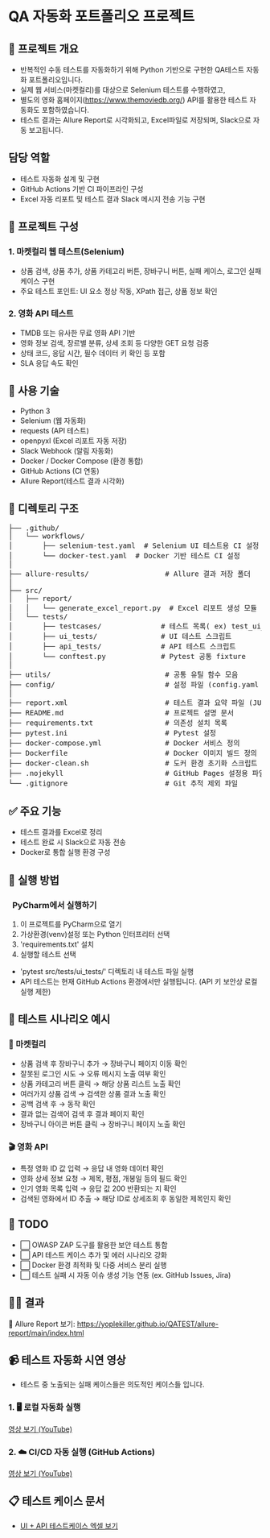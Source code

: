# QA 자동화 포트폴리오 프로젝트

## 📌 프로젝트 개요
- 반복적인 수동 테스트를 자동화하기 위해 Python 기반으로 구현한 QA테스트 자동화 포트폴리오입니다.
- 실제 웹 서비스(마켓컬리)를 대상으로 Selenium 테스트를 수행하였고,
- 별도의 영화 홈페이지(https://www.themoviedb.org/) API를 활용한 테스트 자동화도 포함하였습니다.
- 테스트 결과는 Allure Report로 시각화되고, Excel파일로 저장되며, Slack으로 자동 보고됩니다.

## 담당 역할
- 테스트 자동화 설계 및 구현
- GitHub Actions 기반 CI 파이프라인 구성
- Excel 자동 리포트 및 테스트 결과 Slack 메시지 전송 기능 구현

## 🧩 프로젝트 구성
### 1. 마켓컬리 웹 테스트(Selenium)
- 상품 검색, 상품 추가, 상품 카테고리 버튼, 장바구니 버튼, 실패 케이스, 로그인 실패케이스 구현
- 주요 테스트 포인트: UI 요소 정상 작동, XPath 접근, 상품 정보 확인

### 2. 영화 API 테스트
- TMDB 또는 유사한 무료 영화 API 기반
- 영화 정보 검색, 장르별 분류, 상세 조회 등 다양한 GET 요청 검증
- 상태 코드, 응답 시간, 필수 데이터 키 확인 등 포함
- SLA 응답 속도 확인

## 🔧 사용 기술
- Python 3
- Selenium (웹 자동화)
- requests (API 테스트)
- openpyxl (Excel 리포트 자동 저장)
- Slack Webhook (알림 자동화)
- Docker / Docker Compose (환경 통합)
- GitHub Actions (CI 연동)
- Allure Report(테스트 결과 시각화)

## 📁 디렉토리 구조
<pre>├── .github/
│   └── workflows/
│       ├── selenium-test.yaml  # Selenium UI 테스트용 CI 설정
│       └── docker-test.yaml  # Docker 기반 테스트 CI 설정
│
├── allure-results/                  # Allure 결과 저장 폴더
│
├── src/
│   ├── report/
│   │   └── generate_excel_report.py  # Excel 리포트 생성 모듈
│   └── tests/
│       ├── testcases/              # 테스트 목록( ex) test_ui_search 상품목록)
│       ├── ui_tests/               # UI 테스트 스크립트
│       ├── api_tests/              # API 테스트 스크립트
│       └── conftest.py             # Pytest 공통 fixture
│
├── utils/                           # 공통 유틸 함수 모음
├── config/                          # 설정 파일 (config.yaml 등)
│
├── report.xml                       # 테스트 결과 요약 파일 (JUnit 형식)
├── README.md                        # 프로젝트 설명 문서
├── requirements.txt                 # 의존성 설치 목록
├── pytest.ini                       # Pytest 설정
├── docker-compose.yml               # Docker 서비스 정의
├── Dockerfile                       # Docker 이미지 빌드 정의
├── docker-clean.sh                  # 도커 환경 초기화 스크립트
├── .nojekyll                        # GitHub Pages 설정용 파일
└── .gitignore                       # Git 추적 제외 파일
</pre>

## ✅ 주요 기능
- 테스트 결과를 Excel로 정리
- 테스트 완료 시 Slack으로 자동 전송
- Docker로 통합 실행 환경 구성

## 🤸 실행 방법
### &nbsp; PyCharm에서 실행하기
1. 이 프로젝트를 PyCharm으로 열기
2. 가상환경(venv)설정 또는 Python 인터프리터 선택
3. 'requirements.txt' 설치
4. 실행할 테스트 선택
- 'pytest src/tests/ui_tests/' 디렉토리 내 테스트 파일 실행
-  API 테스트는 현재 GitHub Actions 환경에서만 실행됩니다. (API 키 보안상 로컬 실행 제한)

## 🧪 테스트 시나리오 예시

### 🛒 마켓컬리
- 상품 검색 후 장바구니 추가 → 장바구니 페이지 이동 확인
- 잘못된 로그인 시도 → 오류 메시지 노출 여부 확인
- 상품 카테고리 버튼 클릭 → 해당 상품 리스트 노출 확인
- 여러가지 상품 검색 → 검색한 상품 결과 노출 확인
- 공백 검색 후 → 동작 확인
- 결과 없는 검색어 검색 후 결과 페이지 확인
- 장바구니 아이콘 버튼 클릭 → 장바구니 페이지 노출 확인

### 🎬 영화 API
- 특정 영화 ID 값 입력 → 응답 내 영화 데이터 확인
- 영화 상세 정보 요청 → 제목, 평점, 개봉일 등의 필드 확인
- 인기 영화 목록 입력 → 응답 값 200 반환되는 지 확인
- 검색된 영화에서 ID 추출 → 해당 ID로 상세조회 후 동일한 제목인지 확인


## 🔮 TODO
- ⬜ OWASP ZAP 도구를 활용한 보안 테스트 통합
- ⬜ API 테스트 케이스 추가 및 에러 시나리오 강화
- ⬜ Docker 환경 최적화 및 다중 서비스 분리 실행
- ⬜ 테스트 실패 시 자동 이슈 생성 기능 연동 (ex. GitHub Issues, Jira)



## 🤷‍♀️ 결과
📄 Allure Report 보기: https://yoplekiller.github.io/QATEST/allure-report/main/index.html

## 📹 테스트 자동화 시연 영상
- 테스트 중 노출되는 실패 케이스들은 의도적인 케이스들 입니다.

### 1. 🖥️ **로컬 자동화 실행**  
[영상 보기 (YouTube)](https://www.youtube.com/watch?v=LYsvUJvG5CI&ab_channel=%EC%9E%84%EC%9E%AC%EB%AF%BC)
 

### 2. ☁️ **CI/CD 자동 실행 (GitHub Actions)**  
[영상 보기 (YouTube)](https://www.youtube.com/watch?v=wx1F2yGFV2s&ab_channel=%EC%9E%84%EC%9E%AC%EB%AF%BC)

## 📋 테스트 케이스 문서
- [UI + API 테스트케이스 엑셀 보기](./docs/테스트설계_포트폴리오.xlsx)

